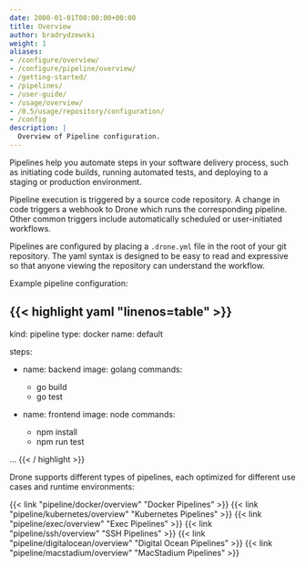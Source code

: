 ```yaml
---
date: 2000-01-01T00:00:00+00:00
title: Overview
author: bradrydzewski
weight: 1
aliases:
- /configure/overview/
- /configure/pipeline/overview/
- /getting-started/
- /pipelines/
- /user-guide/
- /usage/overview/
- /0.5/usage/repository/configuration/
- /config
description: |
  Overview of Pipeline configuration.
---
```


Pipelines help you automate steps in your software delivery process, such as initiating code builds, running automated tests, and deploying to a staging or production environment.

Pipeline execution is triggered by a source code repository. A change in code triggers a webhook to Drone which runs the corresponding pipeline. Other common triggers include automatically scheduled or user-initiated workflows.

Pipelines are configured by placing a `.drone.yml` file in the root of your git repository. The yaml syntax is designed to be easy to read and expressive so that anyone viewing the repository can understand the workflow.

Example pipeline configuration:

{{< highlight yaml "linenos=table" >}}
---
kind: pipeline
type: docker
name: default

steps:
- name: backend
  image: golang
  commands:
  - go build
  - go test

- name: frontend
  image: node
  commands:
  - npm install
  - npm run test

...
{{< / highlight >}}

Drone supports different types of pipelines, each optimized for different use cases and runtime environments:

<!-- Drone supports different types of pipelines, each optimized for different use cases and runtime environments. [Docker]({{< relref "pipeline/docker/overview" >}}) pipelines, for example, execute pipeline steps inside isolated Docker containers. [Exec]({{< relref "pipeline/exec/overview" >}}) pipelines, on the other hand, execute pipelines steps directly on the host machine without isolation. -->


{{< link "pipeline/docker/overview" "Docker Pipelines" >}}
{{< link "pipeline/kubernetes/overview" "Kubernetes Pipelines" >}}
{{< link "pipeline/exec/overview" "Exec Pipelines" >}}
{{< link "pipeline/ssh/overview" "SSH Pipelines" >}}
{{< link "pipeline/digitalocean/overview" "Digital Ocean Pipelines" >}}
{{< link "pipeline/macstadium/overview" "MacStadium Pipelines" >}}


<!-- # Webhooks

Pipelines are triggered by webhooks sent from your source control management system (e.g. GitHub) every time you push code to your repository. When you activate a repository in the Drone user interface, Drone automatically registers a webhook with your source control management system. -->
<!-- 
# Pipelines
Drone supports different types of pipeline execution environments, where each type has its own custom yaml specification. The kind and type attributes define the type of pipeline and target execution environment.

{{< highlight text "linenos=table,hl_lines=2-3" >}}
---
kind: pipeline
type: docker
name: default
{{< / highlight >}}

## Docker Pipelines

Docker pipelines execute pipeline commands inside isolated Docker containers. Jump to the Docker pipeline documentation to learn more.



## Kubernetes Pipelines

Kubernetes pipelines execute pipeline commands inside pods, where each pipeline step is represented by a container in the pod. Jump to the Kubernetes pipeline documentation to learn more.

{{< link "pipeline/kubernetes/overview" "Kubernetes Pipelines" >}}

## Exec Pipelines

Exec pipelines execute pipeline commands directly on the host machine using the default shell. Jump to the exec pipeline documentation to learn more.

{{< link "pipeline/exec/overview" "Exec Pipelines" >}}

## SSH Pipelines

SSH pipelines execute pipeline commands on a remote machine using the SSH protocol. Jump to the ssh pipeline documentation to learn more.

{{< link "pipeline/ssh/overview" "SSH Pipelines" >}} -->
